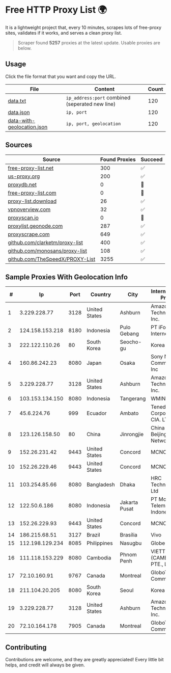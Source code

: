 
# Free HTTP Proxy List 🌍

It is a lightweight project that, every 10 minutes, scrapes lots of free-proxy sites, validates if it works, and serves a clean proxy list.


> Scraper found **5257** proxies at the latest update. Usable proxies are below.

## Usage

Click the file format that you want and copy the URL.


|File|Content|Count|
|----|-------|-----|
|[data.txt](https://raw.githubusercontent.com/themiralay/Proxy-List-World/master/data.txt)|`ip_address:port` combined (seperated new line)|120|
|[data.json](https://raw.githubusercontent.com/themiralay/Proxy-List-World/master/data.json)|`ip, port`|120|
|[data-with-geolocation.json](https://raw.githubusercontent.com/themiralay/Proxy-List-World/master/data-with-geolocation.json)|`ip, port, geolocation`|120|

## Sources

|Source|Found Proxies|Succeed|
|------|-------------|-------|
|[free-proxy-list.net](https://free-proxy-list.net)|300|✅|
|[us-proxy.org](https://www.us-proxy.org)|200|✅|
|[proxydb.net](http://proxydb.net)|0|🚫|
|[free-proxy-list.com](https://free-proxy-list.com/?page=&port=&type%5B%5D=http&type%5B%5D=https&up_time=0&search=Search)|0|🚫|
|[proxy-list.download](https://www.proxy-list.download/HTTP)|26|✅|
|[vpnoverview.com](https://vpnoverview.com/privacy/anonymous-browsing/free-proxy-servers)|32|✅|
|[proxyscan.io](https://www.proxyscan.io)|0|🚫|
|[proxylist.geonode.com](https://proxylist.geonode.com/api/proxy-list?limit=300&page=1&sort_by=lastChecked&sort_type=desc&protocols=http,https)|287|✅|
|[proxyscrape.com](https://api.proxyscrape.com/v2/?request=displayproxies&protocol=http&timeout=10000&country=all&ssl=all&anonymity=all)|649|✅|
|[github.com/clarketm/proxy-list](https://raw.githubusercontent.com/clarketm/proxy-list/master/proxy-list-raw.txt)|400|✅|
|[github.com/monosans/proxy-list](https://raw.githubusercontent.com/monosans/proxy-list/main/proxies/http.txt)|108|✅|
|[github.com/TheSpeedX/PROXY-List](https://raw.githubusercontent.com/TheSpeedX/PROXY-List/master/http.txt)|3255|✅|


## Sample Proxies With Geolocation Info

|#|Ip|Port|Country|City|Internet Service Provider|
|-|--|----|-------|----|-------------------------|
|1|3.229.228.77|3128|United States|Ashburn|Amazon Technologies Inc.|
|2|124.158.153.218|8180|Indonesia|Pulo Gebang|PT iForte Global Internet|
|3|222.122.110.26|80|South Korea|Seocho-gu|Korea Telecom|
|4|160.86.242.23|8080|Japan|Osaka|Sony Network Communications Inc|
|5|3.229.228.77|3128|United States|Ashburn|Amazon Technologies Inc.|
|6|103.153.134.150|8080|Indonesia|Tangerang|WMINET|
|7|45.6.224.76|999|Ecuador|Ambato|Teneda Corporación CIA. LTDA|
|8|123.126.158.50|80|China|Jinrongjie|China Unicom Beijing Province Network|
|9|152.26.231.42|9443|United States|Concord|MCNC|
|10|152.26.229.46|9443|United States|Concord|MCNC|
|11|103.254.85.66|8080|Bangladesh|Dhaka|HRC Technologies Ltd|
|12|122.50.6.186|8080|Indonesia|Jakarta Pusat|PT Mora Telematika Indonesia|
|13|152.26.229.93|9443|United States|Concord|MCNC|
|14|186.215.68.51|3127|Brazil|Brasília|Vivo|
|15|112.198.129.234|8085|Philippines|Nasugbu|Globe Telecom|
|16|111.118.153.229|8080|Cambodia|Phnom Penh|VIETTEL (CAMBODIA) PTE., LTD|
|17|72.10.160.91|9767|Canada|Montreal|GloboTech Communications|
|18|211.104.20.205|8080|South Korea|Seoul|Korea Telecom|
|19|3.229.228.77|3128|United States|Ashburn|Amazon Technologies Inc.|
|20|72.10.164.178|7905|Canada|Montreal|GloboTech Communications|



## Contributing

Contributions are welcome, and they are greatly appreciated! Every
little bit helps, and credit will always be given.

